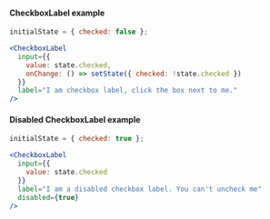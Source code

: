 #### CheckboxLabel example

```jsx
initialState = { checked: false };

<CheckboxLabel
  input={{
    value: state.checked,
    onChange: () => setState({ checked: !state.checked })
  }}
  label="I am checkbox label, click the box next to me."
/>
```

#### Disabled CheckboxLabel example
```jsx
initialState = { checked: true };

<CheckboxLabel
  input={{
    value: state.checked
  }}
  label="I am a disabled checkbox label. You can't uncheck me"
  disabled={true}
/>
```
